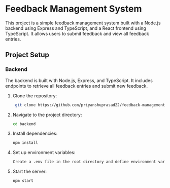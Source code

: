 # Feedback Management System
This project is a simple feedback management system built with a Node.js backend using Express and TypeScript, and a React frontend using TypeScript. It allows users to submit feedback and view all feedback entries.
## Project Setup
### Backend
The backend is built with Node.js, Express, and TypeScript. It includes endpoints to retrieve all feedback entries and submit new feedback.

1. Clone the repository:
   ```bash
    git clone https://github.com/priyanshuprasad22/feedback-management.git
2.  Navigate to the project directory:
    ```bash
    cd backend
3.  Install dependencies:
    ```bash
    npm install
4.  Set up environment variables:
    ```bash
    Create a .env file in the root directory and define environment variables such as database connection URI, PORT,Weather API,Distance API and API Keys respectively.
5. Start the server:
   ```bash
   npm start

